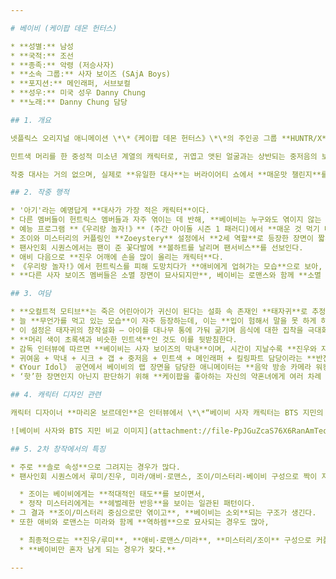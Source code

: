 ```yaml
---

# 베이비 (케이팝 데몬 헌터스)

* **성별:** 남성
* **국적:** 조선
* **종족:** 악령 (저승사자)
* **소속 그룹:** 사자 보이즈 (SAjA Boys)
* **포지션:** 메인래퍼, 서브보컬
* **성우:** 미국 성우 Danny Chung
* **노래:** Danny Chung 담당

## 1. 개요

넷플릭스 오리지널 애니메이션 \*\*《케이팝 데몬 헌터스》\*\*의 주인공 그룹 **HUNTR/X**의 대항마 그룹 **사자 보이즈**의 멤버.

민트색 머리를 한 중성적 미소년 계열의 캐릭터로, 귀엽고 앳된 얼굴과는 상반되는 중저음의 보이스로 래핑을 때려 박는 갭 차이가 큰 매력 포인트다.

작중 대사는 거의 없으며, 실제로 **유일한 대사**는 버라이어티 쇼에서 **매운맛 챌린지**를 할 때 했던 아기 옹알이 같은 **"구구가가응애응애"** 한 마디뿐이다. 이조차도 예명인 ‘베이비’와 어울리는 아기 흉내일 뿐이며, 실제 대사는 매우 시크한 톤으로 말한다. 한국 성우는 밝혀지지 않았다.

## 2. 작중 행적

* '아기'라는 예명답게 **대사가 가장 적은 캐릭터**이다.
* 다른 멤버들이 헌트릭스 멤버들과 자주 엮이는 데 반해, **베이비는 누구와도 엮이지 않는 유일한 캐릭터**이다.
* 예능 프로그램 **《우리랑 놀자!》** (주간 아이돌 시즌 1 패러디)에서 **매운 것 먹기 대결** 중 진행자를 이기며 1등을 차지했고, 노래에서도 인상적인 **단독 샷**을 여럿 받았다.
* 조이와 미스터리의 커플링인 **Zoeystery** 설정에서 **2세 역할**로 등장한 장면이 짧게 존재한다.
* 팬사인회 시퀀스에서는 팬이 준 꽃다발에 **볼하트를 날리며 팬서비스**를 선보인다.
* 애비 다음으로 **진우 어깨에 손을 많이 올리는 캐릭터**다.
* 《우리랑 놀자!》에서 헌트릭스를 피해 도망치다가 **애비에게 업혀가는 모습**으로 보아, 평소에는 의외로 행동이 굼뜬 성격으로 묘사된다.
* **다른 사자 보이즈 멤버들은 소멸 장면이 묘사되지만**, 베이비는 로맨스와 함께 **소멸 묘사가 생략**되었다.

## 3. 여담

* **오컬트적 모티브**는 죽은 어린아이가 귀신이 된다는 설화 속 존재인 **태자귀**로 추정된다.
* 늘 **무언가를 먹고 있는 모습**이 자주 등장하는데, 이는 **입이 험해서 말을 못 하게 하려고 계속 먹을 것을 준다는 설정**이 있다.
* 이 설정은 태자귀의 창작설화 ― 아이를 대나무 통에 가둬 굶기며 음식에 대한 집착을 극대화해 만든다는 이야기 ―와 연결된다.
* **머리 색이 초록색과 비슷한 민트색**인 것도 이를 뒷받침한다.
* 감독 인터뷰에 따르면 **베이비는 사자 보이즈의 막내**이며, 시간이 지날수록 **진우와 자웅을 겨루는 멤버로 부상**하고 있다고 한다.
* 귀여움 + 막내 + 시크 + 갭 + 중저음 + 민트색 + 메인래퍼 + 킬링파트 담당이라는 **반전매력 요소**들이 합쳐져 많은 팬들에게 **“볼수록 빠져든다”는 평**을 얻고 있다.
* 《Your Idol》 공연에서 베이비의 랩 장면을 담당한 애니메이터는 **음악 방송 카메라 워킹을 참고**했으며, **동작 레퍼런스 영상 없이** 바로 애니메이션을 제작했다고 한다.
* ‘핫’한 장면인지 아닌지 판단하기 위해 **케이팝을 좋아하는 자신의 약혼녀에게 여러 차례 확인**을 받기도 했다.

## 4. 캐릭터 디자인 관련

캐릭터 디자이너 **마리온 보르데인**은 인터뷰에서 \*\*“베이비 사자 캐릭터는 BTS 지민의 귀여운 이미지에서 영감을 받았다”\*\*고 밝히며 팬들의 큰 관심을 모았다.

![베이비 사자와 BTS 지민 비교 이미지](attachment://file-PpJGuZcaS76X6RanAmTeog.png)

## 5. 2차 창작에서의 특징

* 주로 **솔로 속성**으로 그려지는 경우가 많다.
* 팬사인회 시퀀스에서 루미/진우, 미라/애비·로맨스, 조이/미스터리·베이비 구성으로 짝이 지어지는데,

  * 조이는 베이비에게는 **적대적인 태도**를 보이면서,
  * 정작 미스터리에게는 **헤벌레한 반응**을 보이는 일관된 패턴이다.
* 그 결과 **조이/미스터리 중심으로만 엮이고**, **베이비는 소외**되는 구조가 생긴다.
* 또한 애비와 로맨스는 미라와 함께 **역하렘**으로 묘사되는 경우도 많아,

  * 최종적으로는 **진우/루미**, **애비·로맨스/미라**, **미스터리/조이** 구성으로 커플이 완성된다.
  * **베이비만 혼자 남게 되는 경우가 잦다.**

---
```

